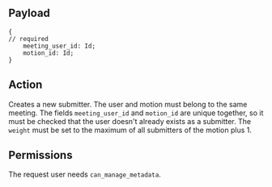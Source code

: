 ## Payload
```
{
// required
    meeting_user_id: Id;
    motion_id: Id;
}
```

## Action
Creates a new submitter. The user and motion must belong to the same meeting. The fields
`meeting_user_id` and `motion_id` are unique together, so it must be checked that the user doesn't
already exists as a submitter. The `weight` must be set to the maximum of all submitters of the
motion plus 1.

## Permissions
The request user needs `can_manage_metadata`.
